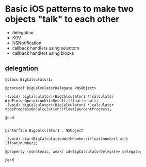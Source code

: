 # Basic iOS patterns to make two objects "talk" to each other

* delegation
* KOV
* NSNotification
* callback handlers using selectors
* callback handlers using blocks

## delegation

```objC
@class BigCalculator1;

@protocol BigCalculatorDelegate <NSObject>

-(void) bigCalculator:(BigCalculator1 *)calculator didFinishOperationWithResult:(float)result;
-(void) bigCalculator:(BigCalculator1 *)calculator madeProgressOnCalculation:(float)percentProgress;

@end


@interface BigCalculator1 : NSObject

-(void) startBigCalculationWithNumber:(float)number1 and:(float)number2;

@property (nonatomic, weak) id<BigCalculatorDelegate> delegate;

@end
```
